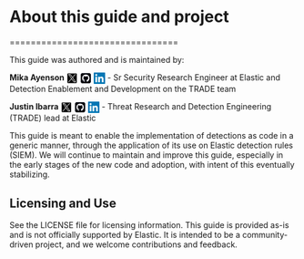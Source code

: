 # About this guide and project
================================

This guide was authored and is maintained by:

**Mika Ayenson** <a href="https://twitter.com/@stryker0x"><img src="_static/x_logo.png" width="20" height="20" style="vertical-align:middle"></a> <a href="https://github.com/Mikaayenson"><img src="_static/github_logo.png" width="20" height="20" style="vertical-align:middle"></a> <a href="https://linkedin.com/in/mika-ayenson"><img src="_static/linkedin_logo.png" width="20" height="20" style="vertical-align:middle"></a> - Sr Security Research Engineer at Elastic and Detection Enablement and Development on the TRADE team

**Justin Ibarra** <a href="https://twitter.com/br0k3ns0und"><img src="_static/x_logo.png" width="20" height="20" style="vertical-align:middle"></a> <a href="https://github.com/brokensound77"><img src="_static/github_logo.png" width="20" height="20" style="vertical-align:middle"></a> <a href="https://linkedin.com/in/justinibarra"><img src="_static/linkedin_logo.png" width="20" height="20" style="vertical-align:middle"></a> - Threat Research and Detection Engineering (TRADE) lead at Elastic

This guide is meant to enable the implementation of detections as code in a generic manner, through the application of its use on Elastic detection rules (SIEM). We will continue to maintain and improve this guide, especially in the early stages of the new code and adoption, with intent of this eventually stabilizing.

## Licensing and Use

See the LICENSE file for licensing information. This guide is provided as-is and is not officially supported by Elastic. It is intended to be a community-driven project, and we welcome contributions and feedback.
